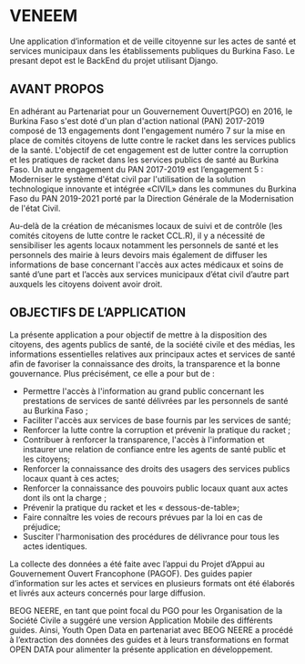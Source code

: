 # VENEEM

Une application d’information et de veille citoyenne sur les actes de santé et services municipaux dans les établissements publiques du Burkina Faso. Le presant depot est le BackEnd du projet utilisant Django.

## AVANT PROPOS

En adhérant au Partenariat pour un Gouvernement Ouvert(PGO) en 2016, le Burkina Faso s'est doté d'un plan d'action national (PAN) 2017-2019 composé de 13 engagements dont l'engagement numéro 7 sur la mise en place de comités citoyens de lutte contre le racket dans les services publics de la santé. L'objectif de cet engagement est de lutter contre la corruption et les pratiques de racket dans les services publics de santé au Burkina Faso.  Un autre engagement du PAN 2017-2019 est l’engagement 5 : Moderniser le système d'état civil par l'utilisation de la solution technologique innovante et intégrée «CIVIL» dans les communes du Burkina Faso du PAN 2019-2021 porté par la Direction Générale de la Modernisation de l'état Civil.

Au-delà de la création de mécanismes locaux de suivi et de contrôle (les comités citoyens de lutte contre le racket CCL.R), il y a nécessité de sensibiliser les agents locaux notamment les personnels de santé et les personnels des mairie à leurs devoirs mais également de diffuser les informations de base concernant l'accès aux actes médicaux et soins de santé d’une part et l’accès aux services municipaux d’état civil d’autre part auxquels les citoyens doivent avoir droit.

## OBJECTIFS DE L’APPLICATION 
La présente application a pour objectif de mettre à la disposition des citoyens, des agents publics de santé, de la société civile et des médias, les informations essentielles relatives aux principaux actes et services de santé afin de favoriser la connaissance des droits, la transparence et la bonne gouvernance.
Plus précisément, ce elle a pour but de :
  * Permettre l'accès à l'information au grand public concernant les prestations de services de santé délivrées par les personnels de santé au Burkina Faso ;
  * Faciliter l'accès aux services de base fournis par les services de santé;
  * Renforcer la lutte contre la corruption et prévenir la pratique du racket ;
  * Contribuer à renforcer la transparence, l'accès à l'information et instaurer une relation de confiance entre les agents de santé public et les citoyens;
  * Renforcer la connaissance des droits des usagers des services publics locaux quant à ces actes;
  * Renforcer la connaissance des pouvoirs public locaux quant aux actes dont ils ont la charge ;
  * Prévenir la pratique du racket et les « dessous-de-table»;
  * Faire connaître les voies de recours prévues par la loi en cas de préjudice;
  * Susciter l'harmonisation des procédures de délivrance pour tous les actes identiques.

La collecte des données a été faite avec l’appui du Projet d’Appui au Gouvernement Ouvert Francophone (PAGOF). Des guides papier d’information sur les actes et services en plusieurs formats ont été élaborés et livrés aux acteurs concernés pour large diffusion.

BEOG NEERE, en tant que point focal du PGO pour les Organisation de la Société Civile a suggéré une version Application Mobile des différents guides. Ainsi, Youth Open Data en partenariat avec BEOG NEERE a procédé à l’extraction des données des guides et à leurs transformations en format OPEN DATA pour alimenter la présente application en développement.
